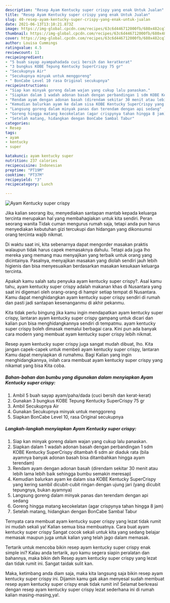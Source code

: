 ```yaml
---
description: "Resep Ayam Kentucky super crispy yang enak Untuk Jualan"
title: "Resep Ayam Kentucky super crispy yang enak Untuk Jualan"
slug: 40-resep-ayam-kentucky-super-crispy-yang-enak-untuk-jualan
date: 2021-06-13T13:10:21.873Z
image: https://img-global.cpcdn.com/recipes/63c6d446712000fb/680x482cq70/ayam-kentucky-super-crispy-foto-resep-utama.jpg
thumbnail: https://img-global.cpcdn.com/recipes/63c6d446712000fb/680x482cq70/ayam-kentucky-super-crispy-foto-resep-utama.jpg
cover: https://img-global.cpcdn.com/recipes/63c6d446712000fb/680x482cq70/ayam-kentucky-super-crispy-foto-resep-utama.jpg
author: Louisa Cummings
ratingvalue: 4.5
reviewcount: 11
recipeingredient:
- "5 buah sayap ayampahadada cuci bersih dan keratkerat"
- "3 bungkus KOBE Tepung Kentucky SuperCrispy 75 gr"
- "Secukupnya Air"
- "Secukupnya minyak untuk menggoreng"
- " BonCabe Level 10 rasa Original secukupnya"
recipeinstructions:
- "Siap kan minyak goreng dalam wajan yang cukup lalu panaskan."
- "Siapkan dalam 1 wadah adonan basah dengan perbandingan 1 sdm KOBE Kentucky SuperCrispy ditambah 6 sdm air diaduk rata (bila ayamnya banyak adonan basah bisa ditambahkan hingga ayam terendam)"
- "Rendam ayam dengan adonan basah (direndam sekitar 30 menit atau lebih lama lebih baik sehingga bumbu semakin meresap)"
- "Kemudian balurkan ayam ke dalam sisa KOBE Kentucky SuperCrispy yang kering sambil dicubit-cubit ringan dengan ujung jari (yang dicubit tepungnya, bukan ayamnya)"
- "Langsung goreng dalam minyak panas dan terendam dengan api sedang"
- "Goreng hingga matang kecokelatan (agar crispynya tahan hingga 8 jam)"
- "Setelah matang, hidangkan dengan BonCabe Sambal Tabur"
categories:
- Resep
tags:
- ayam
- kentucky
- super

katakunci: ayam kentucky super 
nutrition: 237 calories
recipecuisine: Indonesian
preptime: "PT19M"
cooktime: "PT37M"
recipeyield: "3"
recipecategory: Lunch

---
```



![Ayam Kentucky super crispy](https://img-global.cpcdn.com/recipes/63c6d446712000fb/680x482cq70/ayam-kentucky-super-crispy-foto-resep-utama.jpg)

Jika kalian seorang ibu, menyediakan santapan mantab kepada keluarga tercinta merupakan hal yang membahagiakan untuk kita sendiri. Peran seorang  wanita Tidak cuman mengurus rumah saja, tetapi anda pun harus menyediakan kebutuhan gizi tercukupi dan hidangan yang dikonsumsi orang tercinta wajib nikmat.

Di waktu  saat ini, kita sebenarnya dapat mengorder masakan praktis walaupun tidak harus capek memasaknya dahulu. Tetapi ada juga lho mereka yang memang mau menyajikan yang terbaik untuk orang yang dicintainya. Pasalnya, menyajikan masakan yang diolah sendiri jauh lebih higienis dan bisa menyesuaikan berdasarkan masakan kesukaan keluarga tercinta. 



Apakah kamu salah satu penyuka ayam kentucky super crispy?. Asal kamu tahu, ayam kentucky super crispy adalah makanan khas di Nusantara yang saat ini digemari oleh orang-orang di hampir setiap tempat di Nusantara. Kamu dapat menghidangkan ayam kentucky super crispy sendiri di rumah dan pasti jadi santapan kesenanganmu di akhir pekanmu.

Kita tidak perlu bingung jika kamu ingin mendapatkan ayam kentucky super crispy, lantaran ayam kentucky super crispy gampang untuk dicari dan kalian pun bisa menghidangkannya sendiri di tempatmu. ayam kentucky super crispy boleh dimasak memalui berbagai cara. Kini pun ada banyak cara modern yang membuat ayam kentucky super crispy lebih nikmat.

Resep ayam kentucky super crispy juga sangat mudah dibuat, lho. Kita jangan capek-capek untuk membeli ayam kentucky super crispy, lantaran Kamu dapat menyiapkan di rumahmu. Bagi Kalian yang ingin menghidangkannya, inilah cara membuat ayam kentucky super crispy yang nikamat yang bisa Kita coba.

<!--inarticleads1-->

##### Bahan-bahan dan bumbu yang digunakan dalam menyiapkan Ayam Kentucky super crispy:

1. Ambil 5 buah sayap ayam/paha/dada (cuci bersih dan kerat-kerat)
1. Gunakan 3 bungkus KOBE Tepung Kentucky SuperCrispy 75 gr
1. Ambil Secukupnya Air
1. Gunakan Secukupnya minyak untuk menggoreng
1. Siapkan  BonCabe Level 10, rasa Original secukupnya




<!--inarticleads2-->

##### Langkah-langkah menyiapkan Ayam Kentucky super crispy:

1. Siap kan minyak goreng dalam wajan yang cukup lalu panaskan.
1. Siapkan dalam 1 wadah adonan basah dengan perbandingan 1 sdm KOBE Kentucky SuperCrispy ditambah 6 sdm air diaduk rata (bila ayamnya banyak adonan basah bisa ditambahkan hingga ayam terendam)
1. Rendam ayam dengan adonan basah (direndam sekitar 30 menit atau lebih lama lebih baik sehingga bumbu semakin meresap)
1. Kemudian balurkan ayam ke dalam sisa KOBE Kentucky SuperCrispy yang kering sambil dicubit-cubit ringan dengan ujung jari (yang dicubit tepungnya, bukan ayamnya)
1. Langsung goreng dalam minyak panas dan terendam dengan api sedang
1. Goreng hingga matang kecokelatan (agar crispynya tahan hingga 8 jam)
1. Setelah matang, hidangkan dengan BonCabe Sambal Tabur




Ternyata cara membuat ayam kentucky super crispy yang lezat tidak rumit ini mudah sekali ya! Kalian semua bisa membuatnya. Cara buat ayam kentucky super crispy Sangat cocok sekali untuk kita yang sedang belajar memasak maupun juga untuk kalian yang telah jago dalam memasak.

Tertarik untuk mencoba bikin resep ayam kentucky super crispy enak simple ini? Kalau anda tertarik, ayo kamu segera siapin peralatan dan bahannya, maka bikin deh Resep ayam kentucky super crispy yang lezat dan tidak rumit ini. Sangat taidak sulit kan. 

Maka, ketimbang anda diam saja, maka kita langsung saja bikin resep ayam kentucky super crispy ini. Dijamin kamu gak akan menyesal sudah membuat resep ayam kentucky super crispy enak tidak rumit ini! Selamat berkreasi dengan resep ayam kentucky super crispy lezat sederhana ini di rumah kalian masing-masing,ya!.

